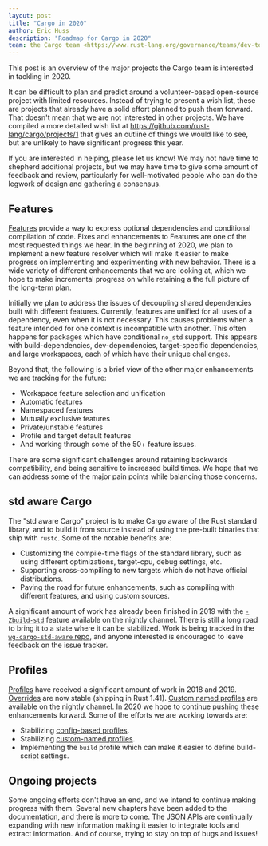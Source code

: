 ```yaml
---
layout: post
title: "Cargo in 2020"
author: Eric Huss
description: "Roadmap for Cargo in 2020"
team: the Cargo team <https://www.rust-lang.org/governance/teams/dev-tools#cargo>
---
```


This post is an overview of the major projects the Cargo team is interested in
tackling in 2020.

It can be difficult to plan and predict around a volunteer-based open-source
project with limited resources. Instead of trying to present a wish list,
these are projects that already have a solid effort planned to push them
forward. That doesn't mean that we are not interested in other projects. We
have compiled a more detailed wish list at
<https://github.com/rust-lang/cargo/projects/1> that gives an outline of
things we would like to see, but are unlikely to have significant progress
this year.

If you are interested in helping, please let us know! We may not have time to
shepherd additional projects, but we may have time to give some amount of
feedback and review, particularly for well-motivated people who can do the
legwork of design and gathering a consensus.

## Features

[Features] provide a way to express optional dependencies and conditional
compilation of code. Fixes and enhancements to Features are one of the
most requested things we hear. In the beginning of 2020, we plan to implement
a new feature resolver which will make it easier to make progress on
implementing and experimenting with new behavior. There is a wide variety of
different enhancements that we are looking at, which we hope to make
incremental progress on while retaining a the full picture of the long-term
plan.

Initially we plan to address the issues of decoupling shared dependencies
built with different features. Currently, features are unified for all uses of
a dependency, even when it is not necessary. This causes problems when a
feature intended for one context is incompatible with another. This often
happens for packages which have conditional `no_std` support. This appears
with build-dependencies, dev-dependencies, target-specific dependencies, and
large workspaces, each of which have their unique challenges.

Beyond that, the following is a brief view of the other major enhancements we
are tracking for the future:

* Workspace feature selection and unification
* Automatic features
* Namespaced features
* Mutually exclusive features
* Private/unstable features
* Profile and target default features
* And working through some of the 50+ feature issues.

There are some significant challenges around retaining backwards
compatibility, and being sensitive to increased build times. We hope that we
can address some of the major pain points while balancing those concerns.

[features]: https://doc.rust-lang.org/cargo/reference/manifest.html#the-features-section

## std aware Cargo

The "std aware Cargo" project is to make Cargo aware of the Rust standard
library, and to build it from source instead of using the pre-built binaries
that ship with `rustc`. Some of the notable benefits are:

* Customizing the compile-time flags of the standard library, such as using
  different optimizations, target-cpu, debug settings, etc.
* Supporting cross-compiling to new targets which do not have official
  distributions.
* Paving the road for future enhancements, such as compiling with different
  features, and using custom sources.

A significant amount of work has already been finished in 2019 with the
[`-Zbuild-std`] feature available on the nightly channel. There is still a
long road to bring it to a state where it can be stabilized. Work is being
tracked in the [`wg-cargo-std-aware` repo], and anyone interested is
encouraged to leave feedback on the issue tracker.

[`-Zbuild-std`]: https://doc.rust-lang.org/nightly/cargo/reference/unstable.html#build-std
[`wg-cargo-std-aware` repo]: https://github.com/rust-lang/wg-cargo-std-aware/

## Profiles

[Profiles] have received a significant amount of work in 2018 and 2019.
[Overrides] are now stable (shipping in Rust 1.41). [Custom named profiles]
are available on the nightly channel. In 2020 we hope to continue pushing
these enhancements forward. Some of the efforts we are working towards are:

* Stabilizing [config-based profiles].
* Stabilizing [custom-named profiles].
* Implementing the `build` profile which can make it easier to define build-script settings.

[Profiles]: https://doc.rust-lang.org/nightly/cargo/reference/profiles.html
[Overrides]: https://doc.rust-lang.org/nightly/cargo/reference/profiles.html#overrides
[Custom named profiles]: https://doc.rust-lang.org/nightly/cargo/reference/unstable.html#custom-named-profiles
[config-based profiles]: https://doc.rust-lang.org/nightly/cargo/reference/unstable.html#config-profiles
[custom-named profiles]: https://doc.rust-lang.org/nightly/cargo/reference/unstable.html#custom-named-profiles

## Ongoing projects

Some ongoing efforts don't have an end, and we intend to continue making
progress with them. Several new chapters have been added to the documentation,
and there is more to come. The JSON APIs are continually expanding with new
information making it easier to integrate tools and extract information. And
of course, trying to stay on top of bugs and issues!
